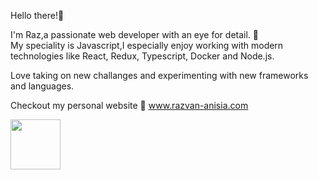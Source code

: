 Hello there!:wave: <br> 

I'm Raz,a passionate web developer with an eye for detail. 🧐 <br>
My speciality is Javascript,I especially enjoy working with modern technologies like React, Redux, Typescript, Docker and Node.js. 

Love taking on new challanges and experimenting with new frameworks and languages.

Checkout my personal website 🚀 www.razvan-anisia.com 

<img style="height:80px" src="https://i.imgur.com/CSHoXKR.png" />
